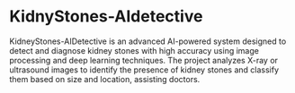 # KidnyStones-AIdetective
KidneyStones-AIDetective is an advanced AI-powered system designed to detect and diagnose kidney stones with high accuracy using image processing and deep learning techniques. The project analyzes X-ray or ultrasound images to identify the presence of kidney stones and classify them based on size and location, assisting doctors.
